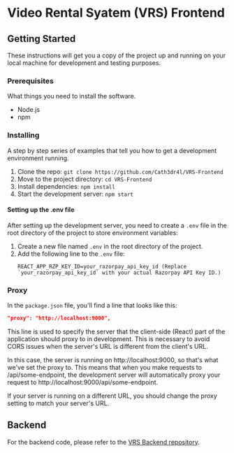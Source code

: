 # Video Rental Syatem (VRS) Frontend

## Getting Started

These instructions will get you a copy of the project up and running on your local machine for development and testing purposes.

### Prerequisites

What things you need to install the software.

- Node.js
- npm

### Installing

A step by step series of examples that tell you how to get a development environment running.

1. Clone the repo: `git clone https://github.com/Cath3dr4l/VRS-Frontend`
2. Move to the project directory: `cd VRS-Frontend`
3. Install dependencies: `npm install`
4. Start the development server: `npm start`

#### Setting up the .env file

After setting up the development server, you need to create a `.env` file in the root directory of the project to store environment variables:

1. Create a new file named `.env` in the root directory of the project.
2. Add the following line to the `.env` file:
   ```env
   REACT_APP_RZP_KEY_ID=your_razorpay_api_key_id (Replace `your_razorpay_api_key_id` with your actual Razorpay API Key ID.)
   ```

### Proxy

In the `package.json` file, you'll find a line that looks like this:

```json
"proxy": "http://localhost:9000",
```

This line is used to specify the server that the client-side (React) part of the application should proxy to in development. This is necessary to avoid CORS issues when the server's URL is different from the client's URL.

In this case, the server is running on http://localhost:9000, so that's what we've set the proxy to. This means that when you make requests to /api/some-endpoint, the development server will automatically proxy your request to http://localhost:9000/api/some-endpoint.

If your server is running on a different URL, you should change the proxy setting to match your server's URL.

## Backend

For the backend code, please refer to the [VRS Backend repository](https://github.com/harshit-jain52/VRS-Backend).
